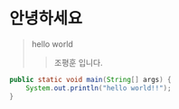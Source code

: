 # 안녕하세요
> hello world
>   > 조평훈 입니다.
```java
public static void main(String[] args) {
    System.out.println("hello world!!");
}
```